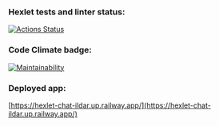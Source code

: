 ### Hexlet tests and linter status:
[![Actions Status](https://github.com/IldarNazipov/frontend-project-12/workflows/hexlet-check/badge.svg)](https://github.com/IldarNazipov/frontend-project-12/actions)

### Code Climate badge:
[![Maintainability](https://api.codeclimate.com/v1/badges/faf79f60f5096117fbd4/maintainability)](https://codeclimate.com/github/IldarNazipov/frontend-project-12/maintainability)

### Deployed app:
[https://hexlet-chat-ildar.up.railway.app/](https://hexlet-chat-ildar.up.railway.app/)